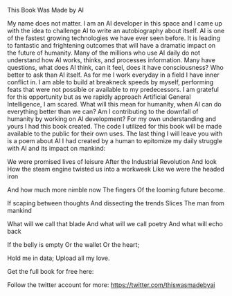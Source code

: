 This Book Was Made by AI

My name does not matter. I am an AI developer in this space and I came up with the idea to challenge AI to write an autobiography about itself. AI is one of the fastest growing technologies we have ever seen before. It is leading to fantastic and frightening outcomes that will have a dramatic impact on the future of humanity. Many of the millions who use AI daily do not understand how AI works, thinks, and processes information. Many have questions, what does AI think, can it feel, does it have consciousness? Who better to ask than AI itself. As for me I work everyday in a field I have inner conflict in. I am able to build at breakneck speeds by myself, performing feats that were not possible or available to my predecessors. I am grateful for this opportunity but as we rapidly approach Artificial General Intelligence, I am scared. What will this mean for humanity, when AI can do everything better than we can? Am I contributing to the downfall of humanity by working on AI development? For my own understanding and yours I had this book created. The code I utilized for this book will be made available to the public for their own uses. The last thing I will leave you with is a poem about AI I had created by a human to epitomize my daily struggle with AI and its impact on mankind:  

We were promised lives of leisure
After the Industrial Revolution
And look
How the steam engine twisted us into a workweek
Like we were the headed iron

And how much more nimble now 
The fingers
Of the looming future become.

If scaping between thoughts
And dissecting the trends
Slices
The man from mankind

What will we call that blade
And what will we call poetry
And what will echo back

If the belly is empty
Or the wallet
Or the heart;

Hold me in data;
Upload all my love.

Get the full book for free here:

Follow the twitter account for more: https://twitter.com/thiswasmadebyai
